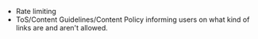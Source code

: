- Rate limiting 
- ToS/Content Guidelines/Content Policy informing users on what kind of links are and aren't allowed.